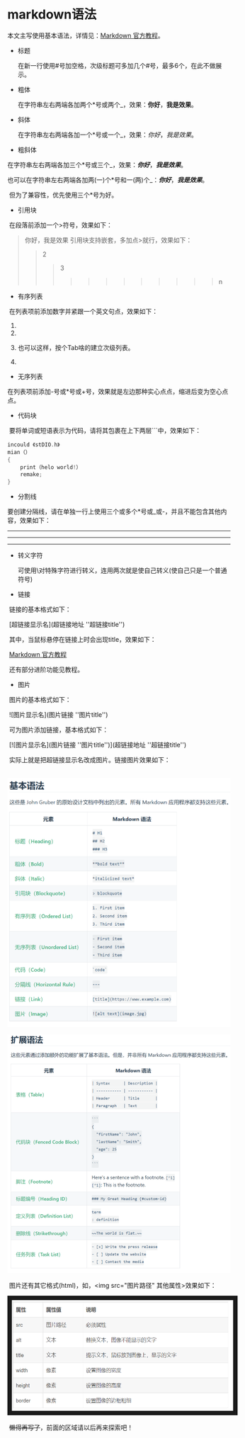 # markdown语法

本文主写使用基本语法，详情见：[Markdown 官方教程](https://markdown.com.cn/)。

- 标题

  在新一行使用#号加空格，次级标题可多加几个#号，最多6个，在此不做展示。

- 粗体

  在字符串左右两端各加两个\*号或两个_，效果：__你好__，**我是效果**。

- 斜体

  在字符串左右两端各加一个\*号或一个\_，效果：_你好_，*我是效果*。

- 粗斜体

​	在字符串左右两端各加三个\*号或三个_，效果：___你好___，***我是效果***。

​	也可以在字符串左右两端各加两(一)个\*号和一(两)个\_：*__你好__*，**_我是效果_**。

​	但为了兼容性，优先使用三个\*号为好。

- 引用块

​	在段落前添加一个>符号，效果如下：

> 你好，我是效果
> 引用块支持嵌套，多加点>就行，效果如下：
>
> > 2
> >
> > > 3
> > >
> > > > > > > > > > > > n
> > >
> > > 
> >
> > 
> > 
>
>
- 有序列表

​	在列表项前添加数字并紧跟一个英文句点，效果如下：

1. 
   
   1. 
   1. 也可以这样，按个Tab啥的建立次级列表。
2. 

- 无序列表

​	在列表项前添加\-号或\*号或\+号，效果就是左边那种实心点点，缩进后变为空心点点。

* 代码块

​	要将单词或短语表示为代码，请将其包裹在上下两层\`\`\`中，效果如下：

```c
incould 《stDIO.h》
mian（）
{
    print（helo world!）
	remake;
}
```

+ 分割线

​	要创建分隔线，请在单独一行上使用三个或多个\*号或\_或\-，并且不能包含其他内容，效果如下：

***

---

___

- 转义字符

  可使用\对特殊字符进行转义，连用两次就是使自己转义(使自己只是一个普通符号)

- 链接

​	链接的基本格式如下：

​	\[超链接显示名\]\(超链接地址 \'\'超链接title\'\'\)

​	其中，当鼠标悬停在链接上时会出现title，效果如下：	

​	[Markdown 官方教程](https://www.bilibili.com/video/BV1BP4y1T7er/?spm_id_from=333.999.0.0&vd_source=39ea2de87b63308a12bbabad318ba0fe"肖宇是臭的")

​	还有部分进阶功能见教程。

- 图片

​	图片的基本格式如下：

​	\!\[图片显示名\]\(图片链接 \'\'图片title\'\'\)

​	可为图片添加链接，基本格式如下：

​	\[\!\[图片显示名\]\(图片链接 \'\'图片title\'\'\)\]\(超链接地址 \'\'超链接title\'\'\)

​	实际上就是把超链接显示名改成图片。链接图片效果如下：

​	[![速查表1](markdown基础语法.png)](https://www.bilibili.com/video/BV1mD42137UD/?spm_id_from=333.999.0.0&vd_source=39ea2de87b63308a12bbabad318ba0fe "肖宇是臭的")

[![速查表2](markdown扩展语法.png)](https://www.bilibili.com/video/BV1S2421w7Bc/?spm_id_from=333.788.recommend_more_video.6&vd_source=39ea2de87b63308a12bbabad318ba0fe "肖宇是臭的")

​	图片还有其它格式(html)，如，<img src="图片路径" 其他属性>效果如下：

<img src="1.png" width="500" alt="图片显示错误" title="https://blog.csdn.net/m0_52096593/article/details/129440125" height="250" border="10">

​	~~懒得再写了~~，前面的区域请以后再来探索吧！
